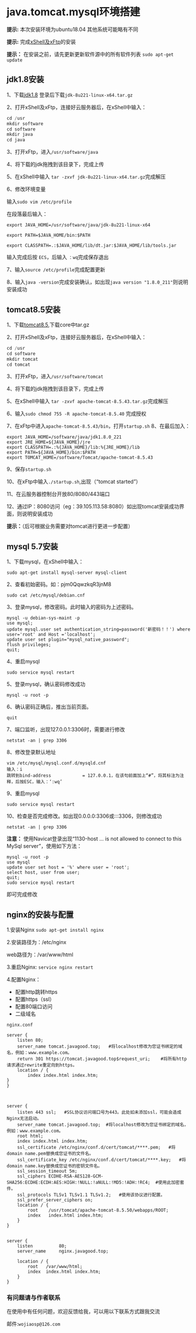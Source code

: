 # java.tomcat.mysql环境搭建

**提示:** 本次安装环境为ubuntu18.04 其他系统可能略有不同

**提示:** 完成[xShell及xFtp](https://www.netsarang.com/zh/free-for-home-school/)的安装

**提示：** 在安装之前，请先更新更新软件源中的所有软件列表 `sudo apt-get update`

## jdk1.8安装

1、下载[jdk1.8](https://www.oracle.com/technetwork/java/javase/downloads/jdk8-downloads-2133151.html) 登录后下载`jdk-8u221-linux-x64.tar.gz`

2、打开xShell及xFtp，连接好云服务器后，在xShell中输入：

```java
cd /usr
mkdir software
cd software
mkdir java
cd java
```

3、打开xFtp，进入`/usr/software/java`

4、将下载的jdk拖拽到该目录下，完成上传

5、在xShell中输入 `tar -zxvf jdk-8u221-linux-x64.tar.gz`完成解压

6、修改环境变量

输入`sudo vim /etc/profile`

在段落最后输入：
```linux
export JAVA_HOME=/usr/software/java/jdk-8u221-linux-x64

export PATH=$JAVA_HOME/bin:$PATH

export CLASSPATH=.:$JAVA_HOME/lib/dt.jar:$JAVA_HOME/lib/tools.jar
```
输入完成后按 `ECS`，后输入 `：wq`完成保存退出

7、输入`source /etc/profile`完成配置更新

8、输入`java -version`完成安装确认，如出现`java version "1.8.0_211"`则说明安装成功



## tomcat8.5安装
1、下载[tomcat8.5](https://tomcat.apache.org/download-80.cgi),下载core中tar.gz

2、打开xShell及xFtp，连接好云服务器后，在xShell中输入：
```java
cd /usr
cd software
mkdir tomcat
cd tomcat
```
3、打开xFtp，进入`/usr/software/tomcat`

4、将下载的jdk拖拽到该目录下，完成上传

5、在xShell中输入 `tar -zxvf apache-tomcat-8.5.43.tar.gz`完成解压

6、输入`sudo chmod 755 -R apache-tomcat-8.5.40` 完成授权

7、在xFtp中进入`apache-tomcat-8.5.43/bin`，打开`startup.sh`
8、在最后加入：

```
export JAVA_HOME=/software/java/jdk1.8.0_221
export JRE_HOME=${JAVA_HOME}/jre
export CLASSPATH=.:%{JAVA_HOME}/lib:%{JRE_HOME}/lib
export PATH=${JAVA_HOME}/bin:$PATH
export TOMCAT_HOME=/software/Tomcat/apache-tomcat-8.5.43
```

9、保存`startup.sh`

10、在xFtp中输入`./startup.sh`,出现（“tomcat started”）

11、在云服务器控制台开放80/8080/443端口

12、通过IP：8080访问（eg：39.105.113.58:8080）如出现tomcat安装成功界面，则说明安装成功


**提示：**（后可根据业务需要对tomcat进行更进一步配置）


## mysql 5.7安装
1、下载mysql，在xShell中输入：

`sudo apt-get install mysql-server mysql-client`

2、查看初始密码。如：pjm0QqwzkqR3jnM8

`sudo cat /etc/mysql/debian.cnf`

3、登录mysql，修改密码。此时输入的密码为上述密码。
```
mysql -u debian-sys-maint -p
use mysql;
update mysql.user set authentication_string=password('新密码！！') where user='root' and Host ='localhost';
update user set plugin="mysql_native_password";
flush privileges;
quit;
```
4、重启mysql 

`sudo service mysql restart`

5、登录mysql，确认密码修改成功 

`mysql -u root -p`

6、确认密码正确后，推出当前页面。 

`quit`

7、端口监听，出现127.0.0.1:3306时，需要进行修改 

`netstat -an | grep 3306`

8、修改登录默认地址
```
vim /etc/mysql/mysql.conf.d/mysqld.cnf
输入：i
跳转到bind-address            = 127.0.0.1，在该句前面加上“#”，将其标注为注释，后按ESC，输入：‘:wq’
```

9、重启mysql

```
sudo service mysql restart
```
10、检查是否完成修改。如出现0.0.0.0:3306或:::3306，则修改成功

```
netstat -an | grep 3306
```

**注意：** 使用Navicat登录出现“1130-host ... is not allowed to connect to this MySql server”，使用如下方法：
```
mysql -u root -p
use mysql
update user set host = '%' where user = 'root';
select host, user from user;
quit;
sudo service mysql restart
```
即可完成修改

## nginx的安装与配置

1.安装Nginx
`sudo apt-get install nginx`

2.安装路径为：/etc/nginx

web路径为：/var/www/html

3.重启Nginx:
`service nginx restart`

4.配置Nginx：
* 配置http跳转https
* 配置https（ssl）
* 配置80端口访问
* 二级域名
        
```text
nginx.conf

server {
    listen 80;
    server_name tomcat.javagood.top;   #将localhost修改为您证书绑定的域名，例如：www.example.com。
    return 301 https://tomcat.javagood.top$request_uri;    #将所有http请求通过rewrite重定向到https。
    location / {
        index index.html index.htm;
}
}



server {
    listen 443 ssl;   #SSL协议访问端口号为443。此处如未添加ssl，可能会造成Nginx无法启动。
    server_name tomcat.javagood.top;  #将localhost修改为您证书绑定的域名，例如：www.example.com。
    root html;
    index index.html index.htm;
    ssl_certificate /etc/nginx/conf.d/cert/tomcat/****.pem;   #将domain name.pem替换成您证书的文件名。
    ssl_certificate_key /etc/nginx/conf.d/cert/tomcat/****.key;   #将domain name.key替换成您证书的密钥文件名。
    ssl_session_timeout 5m;
    ssl_ciphers ECDHE-RSA-AES128-GCM-SHA256:ECDHE:ECDH:AES:HIGH:!NULL:!aNULL:!MD5:!ADH:!RC4;  #使用此加密套件。
    ssl_protocols TLSv1 TLSv1.1 TLSv1.2;   #使用该协议进行配置。
    ssl_prefer_server_ciphers on;   
    location / {
        root    /usr/tomcat/apache-tomcat-8.5.50/webapps/ROOT;
        index   index.html index.htm;
    }
}


server {
    listen          80;
    server_name     nginx.javagood.top;

    location / {
        root   /var/www/html;
        index  index.html index.htm;
    }
}

```


### 有问题请与作者联系
在使用中有任何问题，欢迎反馈给我，可以用以下联系方式跟我交流

邮件:`wojiaosp@126.com`
